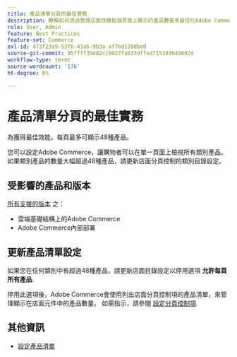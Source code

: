 ```yaml
---
title: 產品清單分頁的最佳實務
description: 瞭解如何透過管理店面目錄每個頁面上顯示的產品數量來最佳化Adobe Commerce效能。
role: User, Admin
feature: Best Practices
feature-set: Commerce
exl-id: 473f23a9-53fb-41a6-9b3a-af7bd1208be0
source-git-commit: 95ffff39d82cc9027fa633dffedf15193040802d
workflow-type: tm+mt
source-wordcount: '176'
ht-degree: 0%

---
```


# 產品清單分頁的最佳實務

為獲得最佳效能，每頁最多可顯示48種產品。

您可以設定Adobe Commerce，讓購物者可以在單一頁面上檢視所有類別產品。 如果類別產品的數量大幅超過48種產品，請更新店面分頁控制的類別目錄設定。

## 受影響的產品和版本

[所有支援的版本](../../../release/versions.md) 之：

- 雲端基礎結構上的Adobe Commerce
- Adobe Commerce內部部署

## 更新產品清單設定

如果您在任何類別中有超過48種產品，請更新店面目錄設定以停用選項 **允許每頁所有產品**.

停用此選項後，Adobe Commerce會使用列出店面分頁控制項的產品清單，來管理顯示在店面元件中的產品數量。 如需指示，請參閱 [設定分頁控制項](https://experienceleague.adobe.com/docs/commerce-admin/catalog/catalog/navigation/navigation-product-listings.html#configure-the-pagination-controls).

## 其他資訊

- [設定產品清單](https://experienceleague.adobe.com/docs/commerce-admin/catalog/catalog/navigation/navigation-product-listings.html)
